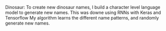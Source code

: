 Dinosaur:
To create new dinosaur names, I build a character level language model to generate new names. This was downe using RNNs with Keras and Tensorflow 
My algorithm learns the different name patterns, and randomly generate new names.  